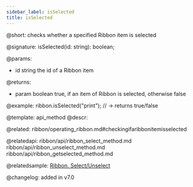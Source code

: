 ```yaml
---
sidebar_label: isSelected
title: isSelected
---          
```


@short: checks whether a specified Ribbon item is selected

@signature: isSelected(id: string): boolean;

@params:
- id	string  the id of a Ribbon item

@returns:
- param	boolean     true, if an item of Ribbon is selected, otherwise false


@example:
ribbon.isSelected("print"); // -> returns true/false


@template: api_method
@descr:

@related: ribbon/operating_ribbon.md#checkingifaribbonitemisselected

@relatedapi:
ribbon/api/ribbon_select_method.md
ribbon/api/ribbon_unselect_method.md
ribbon/api/ribbon_getselected_method.md

@relatedsample:
[Ribbon. Select/Unselect](https://snippet.dhtmlx.com/0vy8uk4s)

@changelog:
added in v7.0

